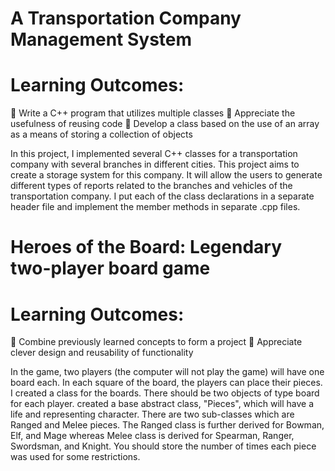 # A Transportation Company Management System
# Learning Outcomes:
 Write a C++ program that utilizes multiple classes
 Appreciate the usefulness of reusing code
 Develop a class based on the use of an array as a means of storing a collection of objects

In this project, I implemented several C++ classes for a transportation company with several
branches in different cities. This project aims to create a storage system for this company. It
will allow the users to generate different types of reports related to the branches and vehicles of
the transportation company. I put each of the class declarations in a separate header file and
implement the member methods in separate .cpp files.

# Heroes of the Board: Legendary two-player board game
# Learning Outcomes:
 Combine previously learned concepts to form a project
 Appreciate clever design and reusability of functionality

In the game, two players (the computer will not play the game) will
have one board each. In each square of the board, the players can place their pieces.
I created a class for the boards. There should be two objects of type board for each player.
created a base abstract class, "Pieces", which will have a life and representing character. There
are two sub-classes which are Ranged and Melee pieces. The Ranged class is further derived
for Bowman, Elf, and Mage whereas Melee class is derived for Spearman, Ranger, Swordsman,
and Knight. You should store the number of times each piece was used for some restrictions.


